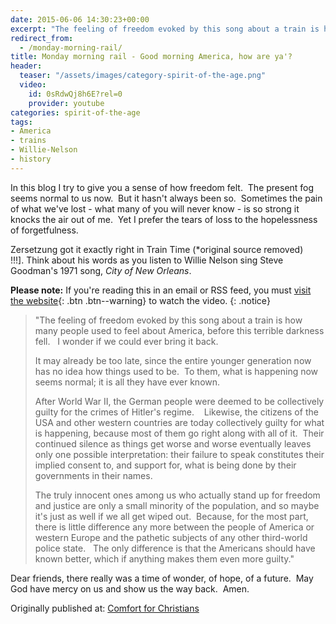 ```yaml
---
date: 2015-06-06 14:30:23+00:00
excerpt: "The feeling of freedom evoked by this song about a train is how many people used to feel about America, before this terrible darkness fell.   I wonder if we could ever bring it back."
redirect_from: 
  - /monday-morning-rail/
title: Monday morning rail - Good morning America, how are ya'?
header:
  teaser: "/assets/images/category-spirit-of-the-age.png"
  video:
    id: 0sRdwQj8h6E?rel=0
    provider: youtube
categories: spirit-of-the-age
tags:
- America
- trains
- Willie-Nelson
- history
---
```


In this blog I try to give you a sense of how freedom felt.  The present fog seems normal to us now.  But it hasn't always been so.  Sometimes the pain of what we've lost - what many of you will never know - is so strong it knocks the air out of me.  Yet I prefer the tears of loss to the hopelessness of forgetfulness.

Zersetzung got it exactly right in Train Time (*original source removed) !!!]. Think about his words as you listen to Willie Nelson sing Steve Goodman's 1971 song, *City of New Orleans*.

**Please note:** If you're reading this in an email or RSS feed, you must [visit the website](http://www.alecsatin.com/songs/spirit-of-the-age/monday-morning-rail/){: .btn .btn--warning} to watch the video.
{: .notice}

<blockquote>
"The feeling of freedom evoked by this song about a train is how many people used to feel about America, before this terrible darkness fell.   I wonder if we could ever bring it back.

It may already be too late, since the entire younger generation now has no idea how things used to be.  To them, what is happening now seems normal; it is all they have ever known.

After World War II, the German people were deemed to be collectively guilty for the crimes of Hitler's regime.    Likewise, the citizens of the USA and other western countries are today collectively guilty for what is happening, because most of them go right along with all of it.  Their continued silence as things get worse and worse eventually leaves only one possible interpretation: their failure to speak constitutes their implied consent to, and support for, what is being done by their governments in their names.

The truly innocent ones among us who actually stand up for freedom and justice are only a small minority of the population, and so maybe it's just as well if we all get wiped out.  Because, for the most part, there is little difference any more between the people of America or western Europe and the pathetic subjects of any other third-world police state.   The only difference is that the Americans should have known better, which if anything makes them even more guilty."
</blockquote>



Dear friends, there really was a time of wonder, of hope, of a future.  May God have mercy on us and show us the way back.  Amen.

<div>Originally published at: <a href='http://www.alecsatin.com/'>Comfort for Christians</a></div>
